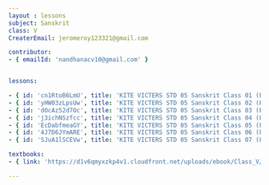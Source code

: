 ```yaml
--- 
layout : lessons 
subject: Sanskrit
class: V
CreaterEmail: jeromeroy123321@gmail.com

contributor: 
- { emailId: 'nandhanacv10@gmail.com' }


lessons: 

- { id: 'cn1RtoB6LmU', title: 'KITE VICTERS STD 05 Sanskrit Class 01 (First Bell-ഫസ്റ്റ് ബെല്‍)' }
- { id: 'yHW03zLpsUw', title: 'KITE VICTERS STD 05 Sanskrit Class 02 (First Bell-ഫസ്റ്റ് ബെല്‍)' }
- { id: 'dOcAz52d7Oc', title: 'KITE VICTERS STD 05 Sanskrit Class 03 (First Bell-ഫസ്റ്റ് ബെല്‍)' }
- { id: 'j3ichNSzfcc', title: 'KITE VICTERS STD 05 Sanskrit Class 04 (First Bell-ഫസ്റ്റ് ബെല്‍)' }
- { id: 'EcDabfmeaGY', title: 'KITE VICTERS STD 05 Sanskrit Class 05 (First Bell-ഫസ്റ്റ് ബെല്‍)' }
- { id: '4J7D6JYmARE', title: 'KITE VICTERS STD 05 Sanskrit Class 06 (First Bell-ഫസ്റ്റ് ബെല്‍)' }
- { id: 'SJuA1lSCEVw', title: 'KITE VICTERS STD 05 Sanskrit Class 07 (First Bell-ഫസ്റ്റ് ബെല്‍)' }

textbooks:
- { link: 'https://d1v6qmyxzkp4v1.cloudfront.net/uploads/ebook/Class_V/SanscritReaderAcademic/SanscritReaderAcademic.pdf', title: 'Sanscrit' , medium: '' }

---
```

